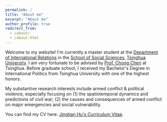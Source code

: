 ```yaml
---
permalink: /
title: "About me"
excerpt: "About me"
author_profile: true
redirect_from: 
  - /about/
  - /about.html
---
```

Welcome to my website! I'm currently a master student at the [Department of International Relations](https://www.dir.tsinghua.edu.cn/) in the [School of Social Sciences](https://www.sss.tsinghua.edu.cn/), [Tsinghua University](https://www.tsinghua.edu.cn/). I am very fortunate to be advised by  [Prof. Chong Chen](https://cc458.github.io/) at Tsinghua. Before graduate school, I received my Bachelor's Degree in International Politics from Tsinghua University with one of the highest honors. 

My substantive research interests include armed conflict & political violence, especially focusing on (1) the spatiotemporal dynamics and predictions of civil war; (2) the causes and consequences of armed conflict on major emergencies and social vulnerability.

You can find my CV here: [Jingtian Hu's Curriculum Vitae](../assets/JingtianHu_longCV.pdf).
